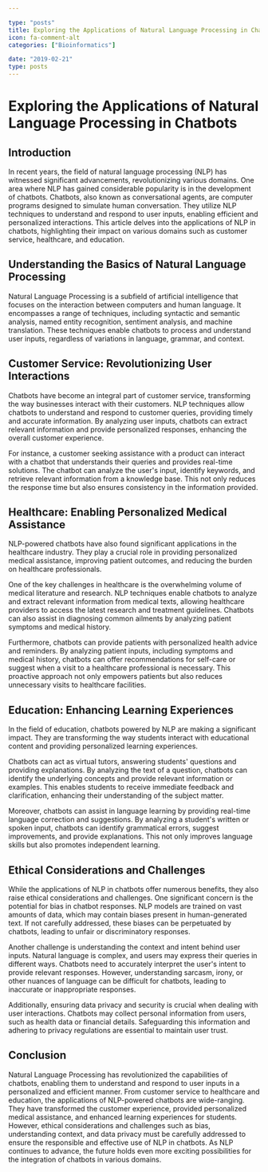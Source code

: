 ```yaml
---

type: "posts"
title: Exploring the Applications of Natural Language Processing in Chatbots
icon: fa-comment-alt
categories: ["Bioinformatics"]

date: "2019-02-21"
type: posts
---
```





# Exploring the Applications of Natural Language Processing in Chatbots

## Introduction

In recent years, the field of natural language processing (NLP) has witnessed significant advancements, revolutionizing various domains. One area where NLP has gained considerable popularity is in the development of chatbots. Chatbots, also known as conversational agents, are computer programs designed to simulate human conversation. They utilize NLP techniques to understand and respond to user inputs, enabling efficient and personalized interactions. This article delves into the applications of NLP in chatbots, highlighting their impact on various domains such as customer service, healthcare, and education.

## Understanding the Basics of Natural Language Processing

Natural Language Processing is a subfield of artificial intelligence that focuses on the interaction between computers and human language. It encompasses a range of techniques, including syntactic and semantic analysis, named entity recognition, sentiment analysis, and machine translation. These techniques enable chatbots to process and understand user inputs, regardless of variations in language, grammar, and context.

## Customer Service: Revolutionizing User Interactions

Chatbots have become an integral part of customer service, transforming the way businesses interact with their customers. NLP techniques allow chatbots to understand and respond to customer queries, providing timely and accurate information. By analyzing user inputs, chatbots can extract relevant information and provide personalized responses, enhancing the overall customer experience.

For instance, a customer seeking assistance with a product can interact with a chatbot that understands their queries and provides real-time solutions. The chatbot can analyze the user's input, identify keywords, and retrieve relevant information from a knowledge base. This not only reduces the response time but also ensures consistency in the information provided.

## Healthcare: Enabling Personalized Medical Assistance

NLP-powered chatbots have also found significant applications in the healthcare industry. They play a crucial role in providing personalized medical assistance, improving patient outcomes, and reducing the burden on healthcare professionals.

One of the key challenges in healthcare is the overwhelming volume of medical literature and research. NLP techniques enable chatbots to analyze and extract relevant information from medical texts, allowing healthcare providers to access the latest research and treatment guidelines. Chatbots can also assist in diagnosing common ailments by analyzing patient symptoms and medical history.

Furthermore, chatbots can provide patients with personalized health advice and reminders. By analyzing patient inputs, including symptoms and medical history, chatbots can offer recommendations for self-care or suggest when a visit to a healthcare professional is necessary. This proactive approach not only empowers patients but also reduces unnecessary visits to healthcare facilities.

## Education: Enhancing Learning Experiences

In the field of education, chatbots powered by NLP are making a significant impact. They are transforming the way students interact with educational content and providing personalized learning experiences.

Chatbots can act as virtual tutors, answering students' questions and providing explanations. By analyzing the text of a question, chatbots can identify the underlying concepts and provide relevant information or examples. This enables students to receive immediate feedback and clarification, enhancing their understanding of the subject matter.

Moreover, chatbots can assist in language learning by providing real-time language correction and suggestions. By analyzing a student's written or spoken input, chatbots can identify grammatical errors, suggest improvements, and provide explanations. This not only improves language skills but also promotes independent learning.

## Ethical Considerations and Challenges

While the applications of NLP in chatbots offer numerous benefits, they also raise ethical considerations and challenges. One significant concern is the potential for bias in chatbot responses. NLP models are trained on vast amounts of data, which may contain biases present in human-generated text. If not carefully addressed, these biases can be perpetuated by chatbots, leading to unfair or discriminatory responses.

Another challenge is understanding the context and intent behind user inputs. Natural language is complex, and users may express their queries in different ways. Chatbots need to accurately interpret the user's intent to provide relevant responses. However, understanding sarcasm, irony, or other nuances of language can be difficult for chatbots, leading to inaccurate or inappropriate responses.

Additionally, ensuring data privacy and security is crucial when dealing with user interactions. Chatbots may collect personal information from users, such as health data or financial details. Safeguarding this information and adhering to privacy regulations are essential to maintain user trust.

## Conclusion

Natural Language Processing has revolutionized the capabilities of chatbots, enabling them to understand and respond to user inputs in a personalized and efficient manner. From customer service to healthcare and education, the applications of NLP-powered chatbots are wide-ranging. They have transformed the customer experience, provided personalized medical assistance, and enhanced learning experiences for students. However, ethical considerations and challenges such as bias, understanding context, and data privacy must be carefully addressed to ensure the responsible and effective use of NLP in chatbots. As NLP continues to advance, the future holds even more exciting possibilities for the integration of chatbots in various domains.